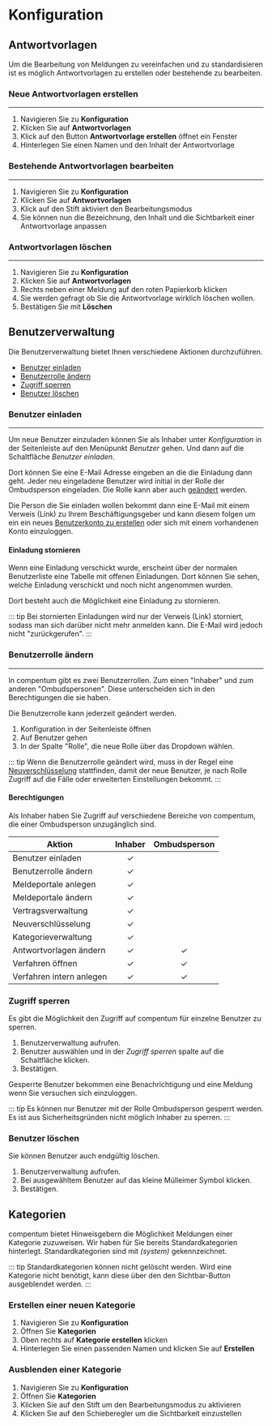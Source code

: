 # Konfiguration

## Antwortvorlagen

Um die Bearbeitung von Meldungen zu vereinfachen und zu standardisieren ist es möglich Antwortvorlagen zu erstellen oder bestehende zu bearbeiten.


### Neue Antwortvorlagen erstellen
---
1. Navigieren Sie zu **Konfiguration**
2. Klicken Sie auf **Antwortvorlagen**
3. Klick auf den Button **Antwortvorlage erstellen** öffnet ein Fenster
4. Hinterlegen Sie einen Namen und den Inhalt der Antwortvorlage


### Bestehende Antwortvorlagen bearbeiten
---
1. Navigieren Sie zu **Konfiguration**
2. Klicken Sie auf **Antwortvorlagen**
3. Klick auf den Stift aktiviert den Bearbeitungsmodus
4. Sie können nun die Bezeichnung, den Inhalt und die Sichtbarkeit einer Antwortvorlage anpassen


### Antwortvorlagen löschen
---
1. Navigieren Sie zu **Konfiguration**
2. Klicken Sie auf **Antwortvorlagen**
3. Rechts neben einer Meldung auf den roten Papierkorb klicken
4. Sie werden gefragt ob Sie die Antwortvorlage wirklich löschen wollen.
5. Bestätigen Sie mit **Löschen** 


## Benutzerverwaltung

Die Benutzerverwaltung bietet Ihnen verschiedene Aktionen durchzuführen.

- [Benutzer einladen](/hilfe/konfiguration.html#benutzer-einladen)
- [Benutzerrolle ändern](/hilfe/konfiguration.html#benutzerrolle-andern)
- [Zugriff sperren](/hilfe/konfiguration.html#zugriff-sperren)
- [Benutzer löschen](/hilfe/konfiguration.html#benutzer-loschenn)


### Benutzer einladen
---
Um neue Benutzer einzuladen können Sie als Inhaber unter *Konfiguration* in der Seitenleiste auf den Menüpunkt *Benutzer* gehen. Und dann auf die Schaltfläche *Benutzer einladen*.

Dort können Sie eine E-Mail Adresse eingeben an die die Einladung dann geht. Jeder neu eingeladene Benutzer wird initial in der Rolle der Ombudsperson eingeladen. Die Rolle kann aber auch [geändert](/hilfe/konfiguration.html#benutzerrolle-andern) werden.

Die Person die Sie einladen wollen bekommt dann eine E-Mail mit einem Verweis (Link) zu Ihrem Beschäftigungsgeber und kann diesem folgen um ein ein neues [Benutzerkonto zu erstellen](/hilfe/#benutzerkonto-erstellen) oder sich mit einem vorhandenen Konto einzuloggen.

#### Einladung stornieren

Wenn eine Einladung verschickt wurde, erscheint über der normalen Benutzerliste eine Tabelle mit offenen Einladungen. Dort können Sie sehen, welche Einladung verschickt und noch nicht angenommen wurden.

Dort besteht auch die Möglichkeit eine Einladung zu stornieren.

::: tip
Bei stornierten Einladungen wird nur der Verweis (Link) storniert, sodass man sich darüber nicht mehr anmelden kann. Die E-Mail wird jedoch nicht "zurückgerufen".
:::

### Benutzerrolle ändern
---
In compentum gibt es zwei Benutzerrollen. Zum einen "Inhaber" und zum anderen "Ombudspersonen". Diese unterscheiden sich in den Berechtigungen die sie haben.

Die Benutzerrolle kann jederzeit geändert werden.

1. Konfiguration in der Seitenleiste öffnen
2. Auf Benutzer gehen
3. In der Spalte "Rolle", die neue Rolle über das Dropdown wählen.

::: tip
Wenn die Benutzerrolle geändert wird, muss in der Regel eine [Neuverschlüsselung](/hilfe/verschlüsselung.html#neuverschlusselung) stattfinden, damit der neue Benutzer, je nach Rolle Zugriff auf die Fälle oder erweiterten Einstellungen bekommt.
:::

#### Berechtigungen

Als Inhaber haben Sie Zugriff auf verschiedene Bereiche von compentum, die einer Ombudsperson unzugänglich sind.

| Aktion | Inhaber | Ombudsperson |
| ----------------- |:-------:|:------------:|
| Benutzer einladen | ✓ | |
| Benutzerrolle ändern | ✓ | |
| Meldeportale anlegen | ✓ | |
| Meldeportale ändern | ✓ | |
| Vertragsverwaltung  | ✓ | |
| Neuverschlüsselung  | ✓ | |
| Kategorieverwaltung | ✓ | |
| Antwortvorlagen ändern | ✓ | ✓ |
| Verfahren öffnen | ✓ | ✓ |
| Verfahren intern anlegen | ✓ | ✓ |


### Zugriff sperren

Es gibt die Möglichkeit den Zugriff auf compentum für einzelne Benutzer zu sperren. 

1. Benutzerverwaltung aufrufen.
2. Benutzer auswählen und in der *Zugriff sperren* spalte auf die Schaltfläche klicken.
3. Bestätigen.

Gesperrte Benutzer bekommen eine Benachrichtigung und eine Meldung wenn Sie versuchen sich einzuloggen.

::: tip
Es können nur Benutzer mit der Rolle Ombudsperson gesperrt werden. Es ist aus Sicherheitsgründen nicht möglich Inhaber zu sperren.
:::

### Benutzer löschen

Sie können Benutzer auch endgültig löschen. 

1. Benutzerverwaltung aufrufen.
2. Bei ausgewähltem Benutzer auf das kleine Mülleimer Symbol klicken.
3. Bestätigen.


## Kategorien

compentum bietet Hinweisgebern die Möglichkeit Meldungen einer Kategorie zuzuweisen. Wir haben für Sie bereits Standardkategorien hinterlegt. Standardkategorien sind mit *(system)* gekennzeichnet.

::: tip
Standardkategorien können nicht gelöscht werden. Wird eine Kategorie nicht benötigt, kann diese über den den Sichtbar-Button ausgeblendet werden.
:::

### Erstellen einer neuen Kategorie

1. Navigieren Sie zu **Konfiguration**
2. Öffnen Sie **Kategorien**
3. Oben rechts auf **Kategorie erstellen** klicken
4. Hinterlegen Sie einen passenden Namen und klicken Sie auf **Erstellen**


### Ausblenden einer Kategorie

1. Navigieren Sie zu **Konfiguration**
2. Öffnen Sie **Kategorien**
3. Klicken Sie auf den Stift um den Bearbeitungsmodus zu aktivieren
5. Klicken Sie auf den Schieberegler um die Sichtbarkeit einzustellen

